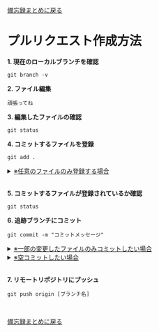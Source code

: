 <link href="../css/style.css" rel="stylesheet"></link>

[<ins>備忘録まとめに戻る</ins>](../README.md)

# プルリクエスト作成方法
**1. 現在のローカルブランチを確認**
```
git branch -v
```
**2. ファイル編集**
```
頑張ってね
```
**3. 編集したファイルの確認**
```
git status
```
**4. コミットするファイルを登録**
```
git add .
```
<details><summary><ins>※任意のファイルのみ登録する場合</ins></summary>

```
git add [任意のファイル名]
```
</details>
<br>

**5. コミットするファイルが登録されているか確認**
```
git status
```
**6. 追跡ブランチにコミット**
```
git commit -m "コミットメッセージ"
```
<details><summary><ins>※一部の変更したファイルのみコミットしたい場合</ins></summary>

```
git commit -m “コミットメッセージ” [ファイル名]
```
</details>
<details><summary><ins>※空コミットしたい場合</ins></summary>

```
git commit --allow-empty -m "空コミット"
```
</details>
<br>

**7. リモートリポジトリにプッシュ**
```
git push origin [ブランチ名]
```
<br>

[<ins>備忘録まとめに戻る</ins>](../README.md)